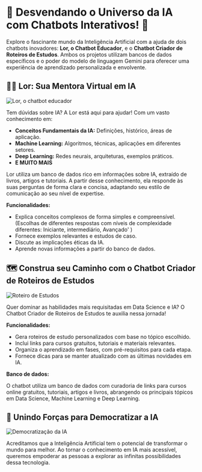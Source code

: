 # 🤖  Desvendando o Universo da IA com Chatbots Interativos! 🤖

Explore o fascinante mundo da Inteligência Artificial com a ajuda de dois chatbots inovadores: **Lor, o Chatbot Educador**, e o **Chatbot Criador de Roteiros de Estudos**. Ambos os projetos utilizam bancos de dados específicos e o poder do modelo de linguagem Gemini para oferecer uma experiência de aprendizado personalizada e envolvente.

## 👩‍🏫 Lor: Sua Mentora Virtual em IA 

![Lor, o chatbot educador](https://giphy.com/clips/AtemeKRsPRVESJ8zRq)

Tem dúvidas sobre IA? A Lor está aqui para ajudar! Com um vasto conhecimento em:

* **Conceitos Fundamentais da IA:** Definições, histórico, áreas de aplicação.
* **Machine Learning:** Algoritmos, técnicas, aplicações em diferentes setores.
* **Deep Learning:** Redes neurais, arquiteturas, exemplos práticos.
* **E MUITO MAIS**

Lor utiliza um banco de dados rico em informações sobre IA, extraído de livros, artigos e tutoriais. A partir desse conhecimento, ela responde às suas perguntas de forma clara e concisa, adaptando seu estilo de comunicação ao seu nível de expertise.  

**Funcionalidades:**

* Explica conceitos complexos de forma simples e compreensível. (Escolhas de diferentes respostas com níveis de complexidade diferentes: Iniciante, intermediário, Avançado'  )
* Fornece exemplos relevantes e estudos de caso.
* Discute as implicações éticas da IA.
* Aprende novas informações a partir do banco de dados.

## 🗺️  Construa seu Caminho com o Chatbot Criador de Roteiros de Estudos

![Roteiro de Estudos](https://media.giphy.com/media/d3mlGIM8WBQbQfVC/giphy.gif)

Quer dominar as habilidades mais requisitadas em Data Science e IA?  O Chatbot Criador de Roteiros de Estudos te auxilia nessa jornada! 

**Funcionalidades:**

* Gera roteiros de estudo personalizados com base no tópico escolhido.
* Inclui links para cursos gratuitos, tutoriais e materiais relevantes.
* Organiza o aprendizado em fases, com pré-requisitos para cada etapa.
* Fornece dicas para se manter atualizado com as últimas novidades em IA.

**Banco de dados:**

O chatbot utiliza um banco de dados com curadoria de links para cursos online gratuitos, tutoriais, artigos e livros, abrangendo os principais tópicos em Data Science, Machine Learning e Deep Learning. 

## 🤝 Unindo Forças para Democratizar a IA

![Democratização da IA](https://media.giphy.com/media/Q7LP0zeXVk4yk/giphy.gif)

Acreditamos que a Inteligência Artificial tem o potencial de transformar o mundo para melhor.  Ao tornar o conhecimento em IA mais acessível, queremos empoderar as pessoas a explorar as infinitas possibilidades dessa tecnologia.
